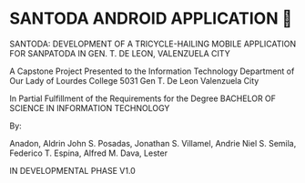 # SANTODA ANDROID APPLICATION 👋
SANTODA: DEVELOPMENT OF A TRICYCLE-HAILING MOBILE APPLICATION FOR SANPATODA IN GEN. T. DE LEON, VALENZUELA CITY


A Capstone Project
Presented to the Information Technology Department of Our Lady of Lourdes College
5031 Gen T. De Leon Valenzuela City


In Partial Fulfillment of the Requirements for the Degree
BACHELOR OF SCIENCE IN INFORMATION TECHNOLOGY

By:

Anadon, Aldrin John S.
Posadas, Jonathan S.
Villamel, Andrie Niel S.
Semila, Federico T.
Espina, Alfred M.
Dava, Lester 

IN DEVELOPMENTAL PHASE 
V1.0
